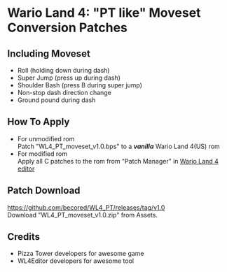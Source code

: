 # Wario Land 4: "PT like" Moveset Conversion Patches  

## Including Moveset  
- Roll (holding down during dash)  
- Super Jump (press up during dash)  
- Shoulder Bash (press B during super jump)  
- Non-stop dash direction change  
- Ground pound during dash  

## How To Apply
- For unmodified rom  
Patch "WL4_PT_moveset_v1.0.bps" to a ***vanilla*** Wario Land 4(US) rom  
- For modified rom  
Apply all C patches to the rom from "Patch Manager" in [Wario Land 4 editor](https://github.com/wario-land/WL4Editor)  

## Patch Download
https://github.com/becored/WL4_PT/releases/tag/v1.0  
Download "WL4_PT_moveset_v1.0.zip" from Assets.

## Credits  
- Pizza Tower developers for awesome game  
- WL4Editor developers for awesome tool  
